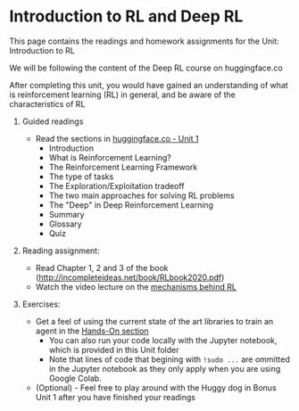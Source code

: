 # Introduction to RL and Deep RL

This page contains the readings and homework assignments for the Unit: Introduction to RL

We will be following the content of the Deep RL course on huggingface.co

After completing this unit, you would have gained an understanding of what is reinforcement learning (RL) in general, and be aware of the characteristics of RL

1. Guided readings
    * Read the sections in [huggingface.co - Unit 1](https://huggingface.co/learn/deep-rl-course/unit1/introduction?fw=pt)
        * Introduction
        * What is Reinforcement Learning?
        * The Reinforcement Learning Framework
        * The type of tasks
        * The Exploration/Exploitation tradeoff
        * The two main approaches for solving RL problems
        * The "Deep" in Deep Reinforcement Learning
        * Summary
        * Glossary
        * Quiz
  
2. Reading assignment:
    * Read Chapter 1, 2 and 3 of the book (http://incompleteideas.net/book/RLbook2020.pdf)
    * Watch the video lecture on the [mechanisms behind RL](https://www.youtube.com/watch?v=2GwBez0D20A)
  
3. Exercises:
    * Get a feel of using the current state of the art libraries to train an agent in the [Hands-On section](https://huggingface.co/learn/deep-rl-course/unit1/hands-on)
        * You can also run your code locally with the Jupyter notebook, which is provided in this Unit folder
        * Note that lines of code that begining with `!sudo ...` are ommitted in the Jupyter notebook as they only apply when you are using Google Colab.
    * (Optional) - Feel free to play around with the Huggy dog in Bonus Unit 1 after you have finished your readings
